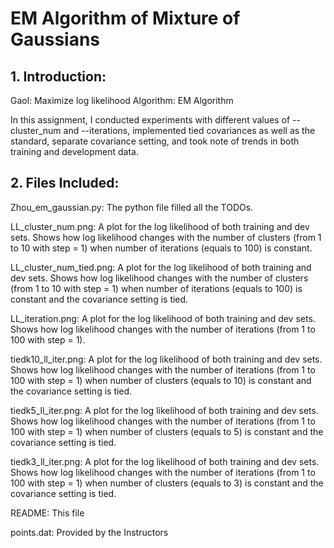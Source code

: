 # EM Algorithm of Mixture of Gaussians


## 1. Introduction:

Gaol: Maximize log likelihood
Algorithm: EM Algorithm

In this assignment, I conducted experiments with different values of --cluster_num and --iterations, implemented tied covariances as well as the standard, separate covariance setting, and took note of trends in both training and development data. 



## 2. Files Included:


Zhou_em_gaussian.py: The python file filled all the TODOs.

LL_cluster_num.png: A plot for the log likelihood of both training and dev sets. Shows how log likelihood changes with the number of clusters (from 1 to 10 with step = 1) when number of iterations (equals to 100) is constant.

LL_cluster_num_tied.png: A plot for the log likelihood of both training and dev sets. Shows how log likelihood changes with the number of clusters (from 1 to 10 with step = 1) when number of iterations (equals to 100) is constant and the covariance setting is tied.

LL_iteration.png: A plot for the log likelihood of both training and dev sets. Shows how log likelihood changes with the number of iterations (from 1 to 100 with step = 1).

tiedk10_ll_iter.png: A plot for the log likelihood of both training and dev sets. Shows how log likelihood changes with the number of iterations (from 1 to 100 with step = 1) when number of clusters (equals to 10) is constant and the covariance setting is tied.

tiedk5_ll_iter.png: A plot for the log likelihood of both training and dev sets. Shows how log likelihood changes with the number of iterations (from 1 to 100 with step = 1) when number of clusters (equals to 5) is constant and the covariance setting is tied.

tiedk3_ll_iter.png: A plot for the log likelihood of both training and dev sets. Shows how log likelihood changes with the number of iterations (from 1 to 100 with step = 1) when number of clusters (equals to 3) is constant and the covariance setting is tied.

README: This file

points.dat: Provided by the Instructors
